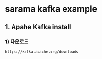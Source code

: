 # sarama kafka example

## 1. Apahe Kafka install
### 1) 다운로드
    https://kafka.apache.org/downloads

    


